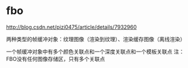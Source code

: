 # fbo

http://blog.csdn.net/pizi0475/article/details/7932960

两种类型的帧缓冲对象：纹理图像（渲染到纹理）、渲染缓存图像（离线渲染）

一个帧缓冲对象中有多个颜色关联点和一个深度关联点和一个模板关联点 注：FBO没有任何图像存储区，只有多个关联点
